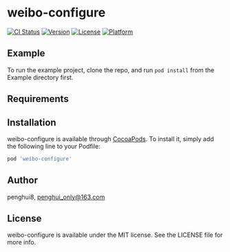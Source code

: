 # weibo-configure

[![CI Status](https://img.shields.io/travis/penghui8/weibo-configure.svg?style=flat)](https://travis-ci.org/penghui8/weibo-configure)
[![Version](https://img.shields.io/cocoapods/v/weibo-configure.svg?style=flat)](https://cocoapods.org/pods/weibo-configure)
[![License](https://img.shields.io/cocoapods/l/weibo-configure.svg?style=flat)](https://cocoapods.org/pods/weibo-configure)
[![Platform](https://img.shields.io/cocoapods/p/weibo-configure.svg?style=flat)](https://cocoapods.org/pods/weibo-configure)

## Example

To run the example project, clone the repo, and run `pod install` from the Example directory first.

## Requirements

## Installation

weibo-configure is available through [CocoaPods](https://cocoapods.org). To install
it, simply add the following line to your Podfile:

```ruby
pod 'weibo-configure'
```

## Author

penghui8, penghui_only@163.com

## License

weibo-configure is available under the MIT license. See the LICENSE file for more info.
